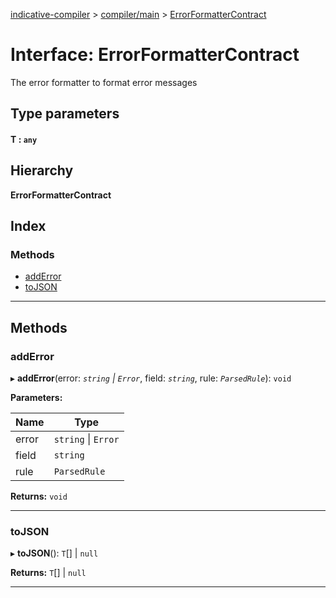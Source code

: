 [indicative-compiler](../README.md) > [compiler/main](../modules/compiler_main.md) > [ErrorFormatterContract](../interfaces/compiler_main.errorformattercontract.md)

# Interface: ErrorFormatterContract

The error formatter to format error messages

## Type parameters
#### T :  `any`
## Hierarchy

**ErrorFormatterContract**

## Index

### Methods

* [addError](compiler_main.errorformattercontract.md#adderror)
* [toJSON](compiler_main.errorformattercontract.md#tojson)

---

## Methods

<a id="adderror"></a>

###  addError

▸ **addError**(error: *`string` \| `Error`*, field: *`string`*, rule: *`ParsedRule`*): `void`

**Parameters:**

| Name | Type |
| ------ | ------ |
| error | `string` \| `Error` |
| field | `string` |
| rule | `ParsedRule` |

**Returns:** `void`

___
<a id="tojson"></a>

###  toJSON

▸ **toJSON**(): `T`[] \| `null`

**Returns:** `T`[] \| `null`

___

